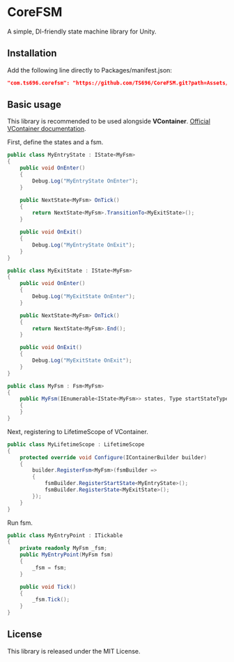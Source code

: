 # CoreFSM
A simple, DI-friendly state machine library for Unity.

## Installation
Add the following line directly to Packages/manifest.json:
```json
"com.ts696.corefsm": "https://github.com/TS696/CoreFSM.git?path=Assets/CoreFSM#0.2.0"
```

## Basic usage
This library is recommended to be used alongside **VContainer**. [Official VContainer documentation](https://github.com/hadashiA/VContainer).

First, define the states and a fsm.
```csharp
public class MyEntryState : IState<MyFsm>
{
    public void OnEnter()
    {
        Debug.Log("MyEntryState OnEnter");
    }

    public NextState<MyFsm> OnTick()
    {
        return NextState<MyFsm>.TransitionTo<MyExitState>();
    }

    public void OnExit()
    {
        Debug.Log("MyEntryState OnExit");
    }
}

public class MyExitState : IState<MyFsm>
{
    public void OnEnter()
    {
        Debug.Log("MyExitState OnEnter");
    }

    public NextState<MyFsm> OnTick()
    {
        return NextState<MyFsm>.End();
    }

    public void OnExit()
    {
        Debug.Log("MyExitState OnExit");
    }
}

public class MyFsm : Fsm<MyFsm>
{
    public MyFsm(IEnumerable<IState<MyFsm>> states, Type startStateType) : base(states, startStateType)
    {
    }
}
```

Next, registering to LifetimeScope of VContainer.

``` csharp
public class MyLifetimeScope : LifetimeScope
{
    protected override void Configure(IContainerBuilder builder)
    {
        builder.RegisterFsm<MyFsm>(fsmBuilder =>
        {
            fsmBuilder.RegisterStartState<MyEntryState>();
            fsmBuilder.RegisterState<MyExitState>();
        });
    }
}
```

Run fsm.

``` csharp
public class MyEntryPoint : ITickable
{
    private readonly MyFsm _fsm;
    public MyEntryPoint(MyFsm fsm)
    {
        _fsm = fsm;
    }

    public void Tick()
    {
        _fsm.Tick();
    }
}
```

## License
This library is released under the MIT License.
